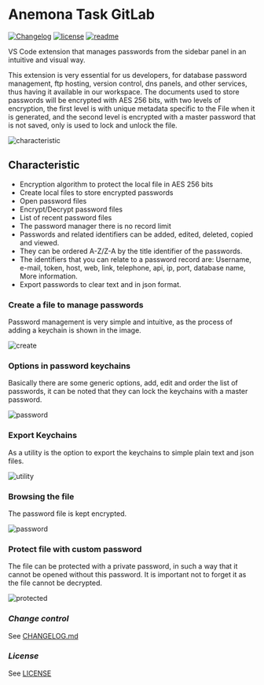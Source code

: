 # **Anemona Task GitLab**
[![Changelog](https://img.shields.io/badge/CHANGELOG-0.0.2-orange)](https://github.com/mygnet/anemona-secrets/blob/main/CHANGELOG.md)
[![license](https://img.shields.io/badge/LICENSE-MIT-blue)](https://github.com/mygnet/anemona-secrets/blob/main/LICENSE)
[![readme](https://img.shields.io/badge/README-Spanish-green)](README-es.md)

VS Code extension that manages passwords from the sidebar panel in an intuitive and visual way.

This extension is very essential for us developers, for database password management, ftp hosting, version control, dns panels, and other services, thus having it available in our workspace. The documents used to store passwords will be encrypted with AES 256 bits, with two levels of encryption, the first level is with unique metadata specific to the File when it is generated, and the second level is encrypted with a master password that is not saved, only is used to lock and unlock the file.

![characteristic](/assets/github/anemona-secrets-00.gif)

## **Characteristic**
 
- Encryption algorithm to protect the local file in AES 256 bits
- Create local files to store encrypted passwords
- Open password files
- Encrypt/Decrypt password files
- List of recent password files
- The password manager there is no record limit
- Passwords and related identifiers can be added, edited, deleted, copied and viewed.
- They can be ordered A-Z/Z-A by the title identifier of the passwords.
- The identifiers that you can relate to a password record are: Username, e-mail, token, host, web, link, telephone, api, ip, port, database name, More information.
- Export passwords to clear text and in json format.
 
 
### **Create a file to manage passwords**
 
Password management is very simple and intuitive, as the process of adding a keychain is shown in the image.

![create](/assets/github/anemona-secrets-01.gif)

### **Options in password keychains**

Basically there are some generic options, add, edit and order the list of passwords, it can be noted that they can lock the keychains with a master password.

![password](/assets/github/anemona-secrets-02.gif)

### **Export Keychains**

As a utility is the option to export the keychains to simple plain text and json files.

![utility](/assets/github/anemona-secrets-03.gif)

### **Browsing the file**

The password file is kept encrypted.

![password](/assets/github/anemona-secrets-04.gif)

### **Protect file with custom password**

The file can be protected with a private password, in such a way that it cannot be opened without this password. It is important not to forget it as the file cannot be decrypted.

![protected](/assets/github/anemona-secrets-05.gif)

### *Change control*

See [CHANGELOG.md](https://github.com/mygnet/anemona-secrets/blob/main/CHANGELOG-es.md)

### *License*

See [LICENSE](https://github.com/mygnet/anemona-secrets/blob/main/LICENCE) 
